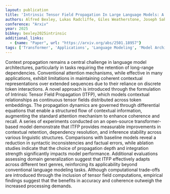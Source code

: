 ```yaml
---
layout: publication
title: 'Intrinsic Tensor Field Propagation In Large Language Models: A Novel Approach To Contextual Information Flow'
authors: Alfred Bexley, Lukas Radcliffe, Giles Weatherstone, Joseph Sakau
conference: "Arxiv"
year: 2025
bibkey: bexley2025intrinsic
additional_links:
  - {name: "Paper", url: "https://arxiv.org/abs/2501.18957"}
tags: ['Transformer', 'Applications', 'Language Modeling', 'Model Architecture', 'Reinforcement Learning', 'Attention Mechanism', 'Pretraining Methods']
---
```

Context propagation remains a central challenge in language model
architectures, particularly in tasks requiring the retention of long-range
dependencies. Conventional attention mechanisms, while effective in many
applications, exhibit limitations in maintaining coherent contextual
representations over extended sequences due to their reliance on discrete token
interactions. A novel approach is introduced through the formulation of
Intrinsic Tensor Field Propagation (ITFP), which models contextual
relationships as continuous tensor fields distributed across token embeddings.
The propagation dynamics are governed through differential equations that
enable a structured flow of contextual information, augmenting the standard
attention mechanism to enhance coherence and recall. A series of experiments
conducted on an open-source transformer-based model demonstrate that ITFP
provides measurable improvements in contextual retention, dependency
resolution, and inference stability across various linguistic structures.
Comparisons with baseline models reveal a reduction in syntactic
inconsistencies and factual errors, while ablation studies indicate that the
choice of propagation depth and integration strength significantly impacts
model performance. Additional evaluations assessing domain generalization
suggest that ITFP effectively adapts across different text genres, reinforcing
its applicability beyond conventional language modeling tasks. Although
computational trade-offs are introduced through the inclusion of tensor field
computations, empirical findings suggest that the benefits in accuracy and
coherence outweigh the increased processing demands.
